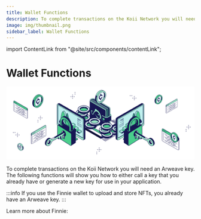```yaml
---
title: Wallet Functions
description: To complete transactions on the Koii Network you will need an Arweave key.
image: img/thumbnail.png
sidebar_label: Wallet Functions
---
```


import ContentLink from "@site/src/components/contentLink";

# Wallet Functions
![Banner](../img/Wallet%20Functions.svg)

To complete transactions on the Koii Network you will need an Arweave key. The following functions will show you how to either call a key that you already have or generate a new key for use in your application.&#x20;

:::info
If you use the Finnie wallet to upload and store NFTs, you already have an Arweave key.
:::

Learn more about Finnie:

<ContentLink title="Welcome to Finnie" link="/develop/finnie-for-devs/welcome-to-finnie" iconType="copy" />
